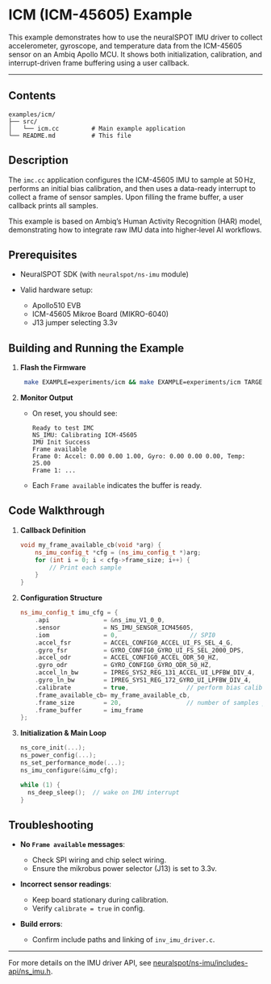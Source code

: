 # ICM (ICM-45605) Example

This example demonstrates how to use the neuralSPOT IMU driver to collect accelerometer, gyroscope, and temperature data from the ICM-45605 sensor on an Ambiq Apollo MCU. It shows both initialization, calibration, and interrupt-driven frame buffering using a user callback.

---

## Contents

```text
examples/icm/
├── src/
│   └── icm.cc         # Main example application
└── README.md          # This file
```

## Description

The `imc.cc` application configures the ICM-45605 IMU to sample at 50 Hz, performs an initial bias calibration, and then uses a data-ready interrupt to collect a frame of sensor samples. Upon filling the frame buffer, a user callback prints all samples.

This example is based on Ambiq’s Human Activity Recognition (HAR) model, demonstrating how to integrate raw IMU data into higher‑level AI workflows.

## Prerequisites

* NeuralSPOT SDK (with `neuralspot/ns-imu` module)
* Valid hardware setup:

  * Apollo510 EVB
  * ICM-45605 Mikroe Board (MIKRO-6040)
  * J13 jumper selecting 3.3v

## Building and Running the Example

1. **Flash the Firmware**

   ```bash
    make EXAMPLE=experiments/icm && make EXAMPLE=experiments/icm TARGET=icm deploy && make view
   ```
2. **Monitor Output**

   * On reset, you should see:

     ```console
     Ready to test IMC
     NS_IMU: Calibrating ICM-45605
     IMU Init Success
     Frame available
     Frame 0: Accel: 0.00 0.00 1.00, Gyro: 0.00 0.00 0.00, Temp: 25.00
     Frame 1: ...
     ```
   * Each `Frame available` indicates the buffer is ready.

## Code Walkthrough

1. **Callback Definition**

   ```c++
   void my_frame_available_cb(void *arg) {
       ns_imu_config_t *cfg = (ns_imu_config_t *)arg;
       for (int i = 0; i < cfg->frame_size; i++) {
           // Print each sample
       }
   }
   ```
2. **Configuration Structure**

   ```c++
   ns_imu_config_t imu_cfg = {
       .api               = &ns_imu_V1_0_0,
       .sensor            = NS_IMU_SENSOR_ICM45605,
       .iom               = 0,                    // SPI0
       .accel_fsr         = ACCEL_CONFIG0_ACCEL_UI_FS_SEL_4_G,
       .gyro_fsr          = GYRO_CONFIG0_GYRO_UI_FS_SEL_2000_DPS,
       .accel_odr         = ACCEL_CONFIG0_ACCEL_ODR_50_HZ,
       .gyro_odr          = GYRO_CONFIG0_GYRO_ODR_50_HZ,
       .accel_ln_bw       = IPREG_SYS2_REG_131_ACCEL_UI_LPFBW_DIV_4,
       .gyro_ln_bw        = IPREG_SYS1_REG_172_GYRO_UI_LPFBW_DIV_4,
       .calibrate         = true,                // perform bias calibration
       .frame_available_cb= my_frame_available_cb,
       .frame_size        = 20,                  // number of samples per interrupt
       .frame_buffer      = imu_frame
   };
   ```
3. **Initialization & Main Loop**

   ```c++
   ns_core_init(...);
   ns_power_config(...);
   ns_set_performance_mode(...);
   ns_imu_configure(&imu_cfg);

   while (1) {
     ns_deep_sleep();  // wake on IMU interrupt
   }
   ```

## Troubleshooting

* **No ****************************************************************************`Frame available`**************************************************************************** messages**:

  * Check SPI wiring and chip select wiring.
  * Ensure the mikrobus power selector (J13) is set to 3.3v.
* **Incorrect sensor readings**:

  * Keep board stationary during calibration.
  * Verify `calibrate = true` in config.
* **Build errors**:

  * Confirm include paths and linking of `inv_imu_driver.c`.

---

For more details on the IMU driver API, see [neuralspot/ns-imu/includes-api/ns\_imu.h](../../../neuralspot/ns-imu/includes-api/ns_imu.h).
